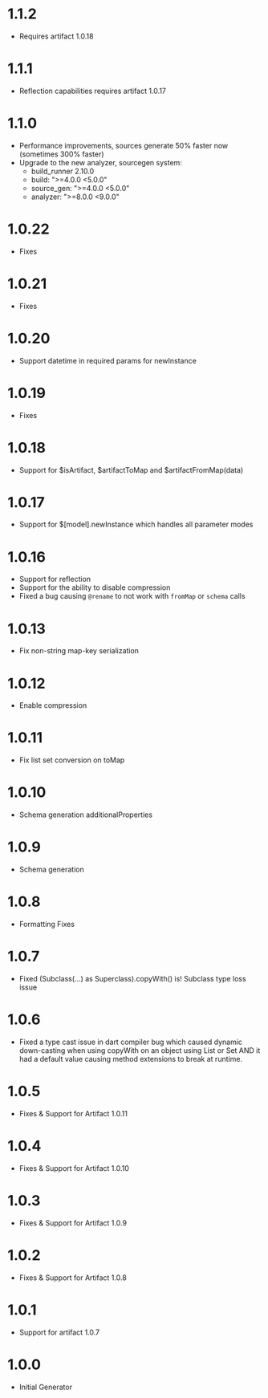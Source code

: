 # 1.1.2
* Requires artifact 1.0.18

# 1.1.1
* Reflection capabilities requires artifact 1.0.17

# 1.1.0
* Performance improvements, sources generate 50% faster now (sometimes 300% faster)
* Upgrade to the new analyzer, sourcegen system: 
  * build_runner 2.10.0
  * build: ">=4.0.0 <5.0.0"
  * source_gen: ">=4.0.0 <5.0.0"
  * analyzer: ">=8.0.0 <9.0.0"

# 1.0.22
* Fixes

# 1.0.21
* Fixes

# 1.0.20
* Support datetime in required params for newInstance

# 1.0.19
* Fixes

# 1.0.18
* Support for $isArtifact, $artifactToMap and $artifactFromMap<T>(data)

# 1.0.17
* Support for $[model].newInstance which handles all parameter modes

# 1.0.16
* Support for reflection
* Support for the ability to disable compression
* Fixed a bug causing `@rename` to not work with `fromMap` or `schema` calls

# 1.0.13
* Fix non-string map-key serialization

# 1.0.12
* Enable compression

# 1.0.11
* Fix list set conversion on toMap

# 1.0.10
* Schema generation additionalProperties

# 1.0.9
* Schema generation

# 1.0.8
* Formatting Fixes

# 1.0.7
* Fixed (Subclass(...) as Superclass).copyWith() is! Subclass type loss issue

# 1.0.6
* Fixed a type cast issue in dart compiler bug which caused dynamic down-casting when using copyWith on an object using List or Set AND it had a default value causing method extensions to break at runtime. 

# 1.0.5
* Fixes & Support for Artifact 1.0.11

# 1.0.4
* Fixes & Support for Artifact 1.0.10

# 1.0.3
* Fixes & Support for Artifact 1.0.9

# 1.0.2
* Fixes & Support for Artifact 1.0.8

# 1.0.1
* Support for artifact 1.0.7

# 1.0.0
* Initial Generator
 